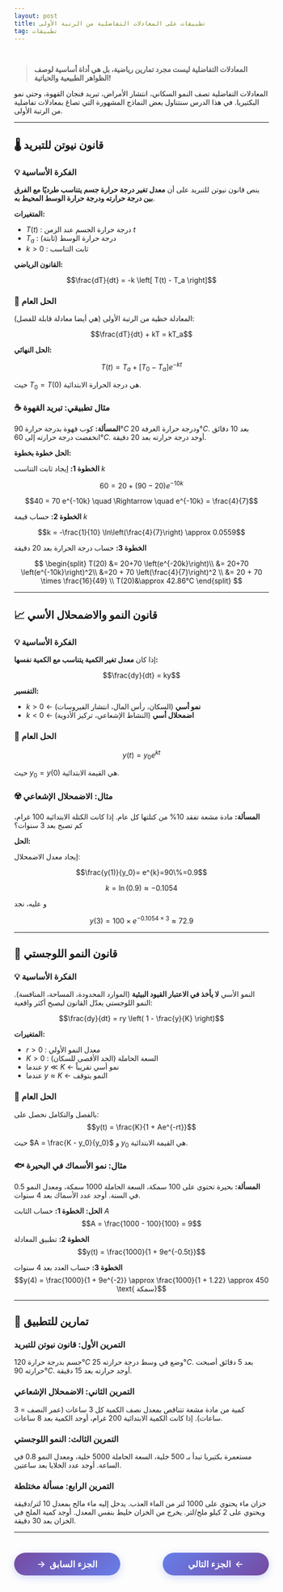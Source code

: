 ```yaml
---
layout: post
title: تطبيقات على المعادلات التفاضلية من الرتبة الأولى
tag: تطبيقات
---
```


<br>


> **المعادلات التفاضلية ليست مجرد تمارين رياضية، بل هي أداة أساسية لوصف الظواهر الطبيعية والحياتية!**

المعادلات التفاضلية تصف النمو السكاني، انتشار الأمراض، تبريد فنجان القهوة، وحتى نمو البكتيريا. في هذا الدرس سنتناول بعض النماذج المشهورة التي تصاغ بمعادلات تفاضلية من الرتبة الأولى.

---

## 🌡️ قانون نيوتن للتبريد

### 💡 الفكرة الأساسية

ينص قانون نيوتن للتبريد على أن **معدل تغير درجة حرارة جسم يتناسب طرديًا مع الفرق بين درجة حرارته ودرجة حرارة الوسط المحيط به**.

**المتغيرات:**
- $T(t)$ : درجة حرارة الجسم عند الزمن $t$
- $T_a$ : درجة حرارة الوسط (ثابتة)
- $k > 0$ : ثابت التناسب

**القانون الرياضي:**

$$\frac{dT}{dt} = -k \left[ T(t) - T_a \right]$$

### 🔧 الحل العام

المعادلة خطية من الرتبة الأولى (هي أيضا معادلة قابلة للفصل):

$$\frac{dT}{dt} + kT = kT_a$$


**الحل النهائي:**

$$T(t) = T_a + \left[ T_0 - T_a \right] e^{-kt}$$

حيث $T_0 = T(0)$ هي درجة الحرارة الابتدائية.

### ☕ مثال تطبيقي: تبريد القهوة

**المسألة:**
كوب قهوة بدرجة حرارة $90°C$ ودرجة حرارة الغرفة $20°C$. بعد 10 دقائق انخفضت درجة حرارته إلى $60°C$. أوجد درجة حرارته بعد 20 دقيقة.

**الحل خطوة بخطوة:**

**الخطوة 1:** إيجاد ثابت التناسب $k$

$$60 = 20 + (90 - 20) e^{-10k}$$

$$40 = 70 e^{-10k} \quad \Rightarrow \quad e^{-10k} = \frac{4}{7}$$

**الخطوة 2:** حساب قيمة $k$

$$k = -\frac{1}{10} \ln\left(\frac{4}{7}\right) \approx 0.0559$$

**الخطوة 3:** حساب درجة الحرارة بعد 20 دقيقة

$$
\begin{split}
T(20) &= 20+70 \left(e^{-20k}\right)\\
&= 20+70 \left(e^{-10k}\right)^2\\
&=20 + 70 \left(\frac{4}{7}\right)^2 \\
&= 20 + 70 \times \frac{16}{49} \\
T(20)&\approx 42.86°C
\end{split}
$$

---

## 📈 قانون النمو والاضمحلال الأسي

### 💡 الفكرة الأساسية

إذا كان **معدل تغير الكمية يتناسب مع الكمية نفسها:**

$$\frac{dy}{dt} = ky$$

**التفسير:**
- $k > 0$ ← **نمو أسي** (السكان، رأس المال، انتشار الفيروسات)
- $k < 0$ ← **اضمحلال أسي** (النشاط الإشعاعي، تركيز الأدوية)

### 🔧 الحل العام

$$y(t) = y_0 e^{kt}$$

حيث $y_0 = y(0)$ هي القيمة الابتدائية.

### ☢️ مثال: الاضمحلال الإشعاعي

**المسألة:**
مادة مشعة تفقد 10% من كتلتها كل عام. إذا كانت الكتلة الابتدائية 100 غرام، كم تصبح بعد 3 سنوات؟

**الحل:**

إيجاد معدل الاضمحلال:

$$\frac{y(1)}{y_0}= e^{k}=90\%=0.9$$

$$k = \ln(0.9) \approx -0.1054$$

و عليه، نجد

$$y(3) = 100 \times e^{-0.1054 \times 3} \approx 72.9$$

---

## 👥 قانون النمو اللوجستي

### 💡 الفكرة الأساسية

النمو الأسي **لا يأخذ في الاعتبار القيود البيئية** (الموارد المحدودة، المساحة، المنافسة). النمو اللوجستي يعدّل القانون ليصبح أكثر واقعية:

$$\frac{dy}{dt} = ry \left( 1 - \frac{y}{K} \right)$$

**المتغيرات:**
- $r > 0$ : معدل النمو الأولي
- $K > 0$ : السعة الحاملة (الحد الأقصى للسكان)
- عندما $y \ll K$ ← نمو أسي تقريباً
- عندما $y \approx K$ ← النمو يتوقف

### 🔧 الحل العام

بالفصل والتكامل نحصل على:
$$y(t) = \frac{K}{1 + Ae^{-rt}}$$

حيث $A = \frac{K - y_0}{y_0}$ و $y_0$ هي القيمة الابتدائية.

### 🐟 مثال: نمو الأسماك في البحيرة

**المسألة:**
بحيرة تحتوي على 100 سمكة، السعة الحاملة 1000 سمكة، ومعدل النمو 0.5 في السنة. أوجد عدد الأسماك بعد 4 سنوات.

**الحل:**
**الخطوة 1:** حساب الثابت $A$
$$A = \frac{1000 - 100}{100} = 9$$

**الخطوة 2:** تطبيق المعادلة
$$y(t) = \frac{1000}{1 + 9e^{-0.5t}}$$

**الخطوة 3:** حساب العدد بعد 4 سنوات
$$y(4) = \frac{1000}{1 + 9e^{-2}} \approx \frac{1000}{1 + 1.22} \approx 450 \text{ سمكة}$$


---

## 🎯 تمارين للتطبيق

### التمرين الأول: قانون نيوتن للتبريد
جسم بدرجة حرارة $120°C$ وضع في وسط درجة حرارته $25°C$. بعد 5 دقائق أصبحت حرارته $90°C$. أوجد حرارته بعد 15 دقيقة.

### التمرين الثاني: الاضمحلال الإشعاعي
كمية من مادة مشعة تتناقص بمعدل نصف الكمية كل 3 ساعات (عمر النصف = 3 ساعات). إذا كانت الكمية الابتدائية 200 غرام، أوجد الكمية بعد 8 ساعات.

### التمرين الثالث: النمو اللوجستي
مستعمرة بكتيريا تبدأ بـ 500 خلية، السعة الحاملة 5000 خلية، ومعدل النمو 0.8 في الساعة. أوجد عدد الخلايا بعد ساعتين.

### التمرين الرابع: مسألة مختلطة
خزان ماء يحتوي على 1000 لتر من الماء العذب. يدخل إليه ماء مالح بمعدل 10 لتر/دقيقة ويحتوي على 2 كيلو ملح/لتر. يخرج من الخزان خليط بنفس المعدل. أوجد كمية الملح في الخزان بعد 30 دقيقة.

---





<style>
.nav-buttons {
    display: flex;
    justify-content: space-between;
    align-items: center;
    margin: 40px 0;
    gap: 20px;
}
.nav-btn {
    background: linear-gradient(135deg, #667eea, #764ba2);
    color: white;
    border: none;
    padding: 12px 30px;
    border-radius: 25px;
    font-size: 1.1rem;
    font-weight: 600;
    cursor: pointer;
    transition: all 0.3s ease;
    box-shadow: 0 4px 15px rgba(102, 126, 234, 0.3);
    text-decoration: none;
    display: inline-flex;
    align-items: center;
    min-width: 150px;
    justify-content: center;
}
.nav-btn:hover {
    transform: translateY(-2px);
    box-shadow: 0 6px 20px rgba(102, 126, 234, 0.4);
    color: white;
    text-decoration: none;
}
.prev-btn {
    background: linear-gradient(135deg, #764ba2, #667eea);
}
.next-btn {
    background: linear-gradient(135deg, #667eea, #764ba2);
}
.arrow-right {
    margin-left: 8px;
    transition: transform 0.3s ease;
}
.arrow-left {
    margin-right: 8px;
    transition: transform 0.3s ease;
}
.nav-btn:hover .arrow-right {
    transform: translateX(3px);
}
.nav-btn:hover .arrow-left {
    transform: translateX(-3px);
}
@media (max-width: 768px) {
    .nav-buttons {
        flex-direction: column;
        gap: 15px;
    }
    .nav-btn {
        width: 100%;
        max-width: 300px;
    }
}
</style>

<div class="nav-buttons">
    <a href="https://bmdz1.github.io/Diff_equa4/" class="nav-btn prev-btn">
        <span class="arrow-left">→</span>الجزء السابق
    </a>
    <a href="https://bmdz1.github.io/Diff_equa5/" class="nav-btn next-btn">
        الجزء التالي<span class="arrow-right">←</span>
    </a>
</div>
